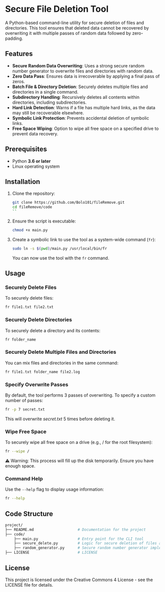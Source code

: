# Secure File Deletion Tool

A Python-based command-line utility for secure deletion of files and directories. This tool ensures that deleted data cannot be recovered by overwriting it with multiple passes of random data followed by zero-padding.

## Features

- **Secure Random Data Overwriting**: Uses a strong secure random number generator to overwrite files and directories with random data.
- **Zero Data Pass**: Ensures data is irrecoverable by applying a final pass of zeros.
- **Batch File & Directory Deletion**: Securely deletes multiple files and directories in a single command.
- **Subdirectory Handling**: Recursively deletes all contents within directories, including subdirectories.
- **Hard Link Detection**: Warns if a file has multiple hard links, as the data may still be recoverable elsewhere.
- **Symbolic Link Protection**: Prevents accidental deletion of symbolic links.
- **Free Space Wiping**: Option to wipe all free space on a specified drive to prevent data recovery.

## Prerequisites

- Python **3.6 or later**
- Linux operating system

## Installation

1. Clone the repository:

   ```bash
   git clone https://github.com/Bolo101/fileRemove.git
   cd fileRemove/code
   ``

2. Ensure the script is executable:

   ```bash
   chmod +x main.py
   ```

3. Create a symbolic link to use the tool as a system-wide command (`fr`):

   ```bash
   sudo ln -s $(pwd)/main.py /usr/local/bin/fr
   ```

   You can now use the tool with the `fr` command.

## Usage

### Securely Delete Files

To securely delete files:

```bash
fr file1.txt file2.txt
```

### Securely Delete Directories

To securely delete a directory and its contents:

```bash
fr folder_name
```

### Securely Delete Multiple Files and Directories

You can mix files and directories in the same command:

```bash
fr file1.txt folder_name file2.log
```

### Specify Overwrite Passes

By default, the tool performs 3 passes of overwriting. To specify a custom number of passes:

```bash
fr -p 7 secret.txt
```
This will overwrite *secret.txt* 5 times before deleting it.

### Wipe Free Space

To securely wipe all free space on a drive (e.g., / for the root filesystem):

```bash
fr --wipe /
```

⚠️ Warning: This process will fill up the disk temporarily. Ensure you have enough space.


### Command Help

Use the `--help` flag to display usage information:

```bash
fr --help
```

## Code Structure

```bash
project/
├── README.md                    # Documentation for the project
├── code/                
    ├── main.py                  # Entry point for the CLI tool
    ├── secure_delete.py         # Logic for secure deletion of files and directories
    ├── random_generator.py      # Secure random number generator implementation
├── LICENSE                      # LICENSE
```

## License

This project is licensed under the Creative Commons 4 License - see the LICENSE file for details.
